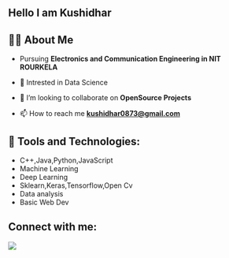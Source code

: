 
## Hello I am Kushidhar

## 🙋‍♂️ About Me
- Pursuing **Electronics and Communication Engineering in NIT ROURKELA**

- 🌱 Intrested in Data Science

- 👯 I’m looking to collaborate on **OpenSource Projects**

- 📫 How to reach me **kushidhar0873@gmail.com**

## 🚀 Tools and Technologies:
- C++,Java,Python,JavaScript
- Machine Learning
- Deep Learning
- Sklearn,Keras,Tensorflow,Open Cv
- Data analysis
- Basic Web Dev


## Connect with me:

<p align="left">
<a href = "https://www.linkedin.com/in/kushidhar-reddy-chinthala-606a19191"><img src="https://img.icons8.com/fluent/48/000000/linkedin.png"/></a>

</p>
